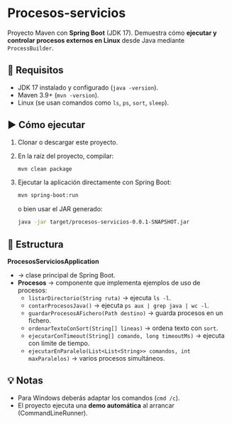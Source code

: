 # Procesos-servicios

Proyecto Maven con **Spring Boot** (JDK 17). Demuestra cómo **ejecutar y controlar procesos externos en Linux** desde Java mediante `ProcessBuilder`.

## 🚀 Requisitos

- JDK 17 instalado y configurado (`java -version`).
- Maven 3.9+ (`mvn -version`).
- Linux (se usan comandos como `ls`, `ps`, `sort`, `sleep`).

## ▶️ Cómo ejecutar

1. Clonar o descargar este proyecto.
2. En la raíz del proyecto, compilar:

   ```bash
   mvn clean package
   ```

3. Ejecutar la aplicación directamente con Spring Boot:

   ```bash
   mvn spring-boot:run
   ```

   o bien usar el JAR generado:

   ```bash
   java -jar target/procesos-servicios-0.0.1-SNAPSHOT.jar
   ```

## 📂 Estructura
  
**ProcesosServiciosApplication** 

- → clase principal de Spring Boot.
- **Procesos** → componente que implementa ejemplos de uso de procesos:
  - `listarDirectorio(String ruta)` → ejecuta `ls -l`.
  - `contarProcesosJava()` → ejecuta `ps aux | grep java | wc -l`.
  - `guardarProcesosAFichero(Path destino)` → guarda procesos en un fichero.
  - `ordenarTextoConSort(String[] lineas)` → ordena texto con `sort`.
  - `ejecutarConTimeout(String[] comando, long timeoutMs)` → ejecuta con límite de tiempo.
  - `ejecutarEnParalelo(List<List<String>> comandos, int maxParalelos)` → varios procesos simultáneos.

## 💡 Notas

- Para Windows deberás adaptar los comandos (`cmd /c`).
- El proyecto ejecuta una **demo automática** al arrancar (CommandLineRunner).